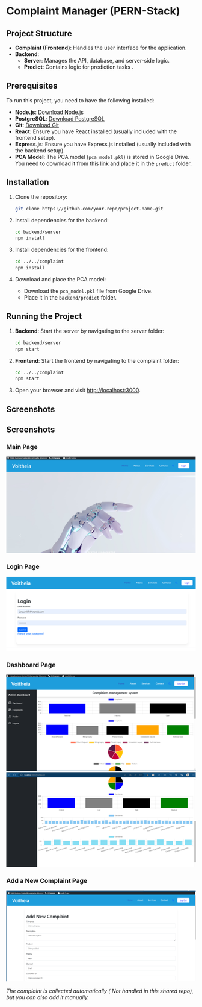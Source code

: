 # Complaint Manager (PERN-Stack)

## Project Structure

- **Complaint (Frontend)**: Handles the user interface for the application.
- **Backend**:
  - **Server**: Manages the API, database, and server-side logic.
  - **Predict**: Contains logic for prediction tasks .

## Prerequisites
To run this project, you need to have the following installed:

- **Node.js**: [Download Node.js](https://nodejs.org/)
- **PostgreSQL**: [Download PostgreSQL](https://www.postgresql.org/)
- **Git**: [Download Git](https://git-scm.com/)
- **React**: Ensure you have React installed (usually included with the frontend setup).
- **Express.js**: Ensure you have Express.js installed (usually included with the backend setup).
- **PCA Model**: The PCA model (`pca_model.pkl`) is stored in Google Drive. You need to download it from this [link](https://drive.google.com/file/d/18d9KElvbuKRUmOQJGRCycKdSu9ogYYE1/view?usp=sharing) and place it in the `predict` folder.

## Installation

1. Clone the repository:

    ```bash
    git clone https://github.com/your-repo/project-name.git
    ```

2. Install dependencies for the backend:

    ```bash
    cd backend/server
    npm install
    ```

3. Install dependencies for the frontend:

    ```bash
    cd ../../complaint
    npm install
    ```

4. Download and place the PCA model:
    - Download the `pca_model.pkl` file from Google Drive.
    - Place it in the `backend/predict` folder.

## Running the Project

1. **Backend**: Start the server by navigating to the server folder:

    ```bash
    cd backend/server
    npm start
    ```

2. **Frontend**: Start the frontend by navigating to the complaint folder:

    ```bash
    cd ../../complaint
    npm start
    ```

3. Open your browser and visit [http://localhost:3000](http://localhost:3000).

## Screenshots
## Screenshots

### Main Page
![Main Page](screenshots/Main.PNG)

### Login Page
![Login Page](screenshots/Login.PNG)

### Dashboard Page
![Dashboard Page](screenshots/Dashboard.PNG)
![Graphics](screenshots/DashboardSuite.PNG)
### Add a New Complaint Page
![Add a New Complaint Page](screenshots/NewComplaint.PNG)

*The complaint is collected automatically ( Not handled in this shared repo), but you can also add it manually.*


